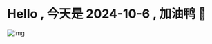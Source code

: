 
# Hello , 今天是 2024-10-6 , 加油鸭 🤭

![img](https://v1.jinrishici.com/all.svg?font-size=18&spacing=4)

